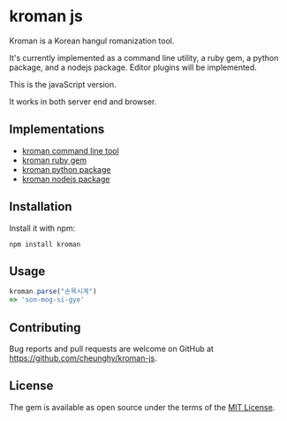 # kroman js

Kroman is a Korean hangul romanization tool.

It's currently implemented as a command line utility, a ruby gem,
a python package, and a nodejs package. Editor plugins will be implemented.

This is the javaScript version.

It works in both server end and browser.

## Implementations

- [kroman command line tool](https://github.com/cheunghy/kroman)
- [kroman ruby gem](https://github.com/cheunghy/kroman-gem)
- [kroman python package](https://github.com/cheunghy/kroman-py)
- [kroman nodejs package](https://github.com/cheunghy/kroman-js)

## Installation

Install it with npm:

```
npm install kroman
```

## Usage

``` javaScript
kroman.parse("손목시계")
=> 'son-mog-si-gye'
```

## Contributing

Bug reports and pull requests are welcome on GitHub at https://github.com/cheunghy/kroman-js.

## License

The gem is available as open source under the terms of the [MIT License](http://opensource.org/licenses/MIT).
